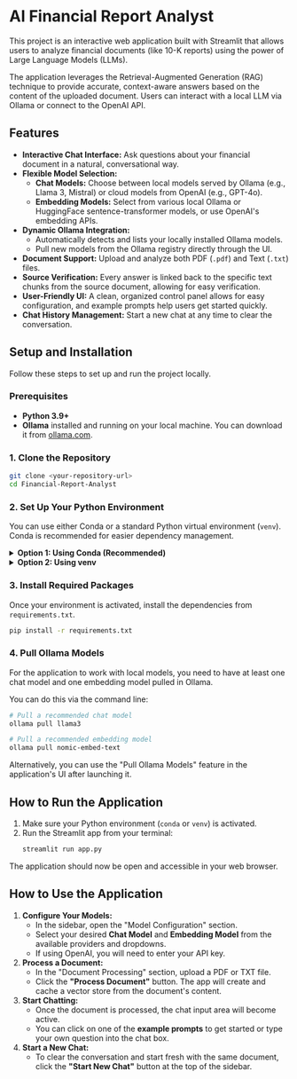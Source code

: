 # AI Financial Report Analyst

This project is an interactive web application built with Streamlit that allows users to analyze financial documents (like 10-K reports) using the power of Large Language Models (LLMs).

The application leverages the Retrieval-Augmented Generation (RAG) technique to provide accurate, context-aware answers based on the content of the uploaded document. Users can interact with a local LLM via Ollama or connect to the OpenAI API.

## Features

- **Interactive Chat Interface:** Ask questions about your financial document in a natural, conversational way.
- **Flexible Model Selection:**
    - **Chat Models:** Choose between local models served by Ollama (e.g., Llama 3, Mistral) or cloud models from OpenAI (e.g., GPT-4o).
    - **Embedding Models:** Select from various local Ollama or HuggingFace sentence-transformer models, or use OpenAI's embedding APIs.
- **Dynamic Ollama Integration:**
    - Automatically detects and lists your locally installed Ollama models.
    - Pull new models from the Ollama registry directly through the UI.
- **Document Support:** Upload and analyze both PDF (`.pdf`) and Text (`.txt`) files.
- **Source Verification:** Every answer is linked back to the specific text chunks from the source document, allowing for easy verification.
- **User-Friendly UI:** A clean, organized control panel allows for easy configuration, and example prompts help users get started quickly.
- **Chat History Management:** Start a new chat at any time to clear the conversation.

## Setup and Installation

Follow these steps to set up and run the project locally.

### Prerequisites

- **Python 3.9+**
- **Ollama** installed and running on your local machine. You can download it from [ollama.com](https://ollama.com/).

### 1. Clone the Repository

```bash
git clone <your-repository-url>
cd Financial-Report-Analyst
```

### 2. Set Up Your Python Environment

You can use either Conda or a standard Python virtual environment (`venv`). Conda is recommended for easier dependency management.

<details>
<summary><strong>Option 1: Using Conda (Recommended)</strong></summary>

```bash
# Create a new Conda environment
conda create --name financial-analyst python=3.11

# Activate the environment
conda activate financial-analyst
```
</details>

<details>
<summary><strong>Option 2: Using venv</strong></summary>

```bash
# Create a new virtual environment
python -m venv venv

# Activate the environment
# On Windows:
# .\venv\Scripts\activate
# On macOS/Linux:
# source venv/bin/activate
```
</details>

### 3. Install Required Packages

Once your environment is activated, install the dependencies from `requirements.txt`.

```bash
pip install -r requirements.txt
```

### 4. Pull Ollama Models

For the application to work with local models, you need to have at least one chat model and one embedding model pulled in Ollama.

You can do this via the command line:

```bash
# Pull a recommended chat model
ollama pull llama3

# Pull a recommended embedding model
ollama pull nomic-embed-text
```

Alternatively, you can use the "Pull Ollama Models" feature in the application's UI after launching it.

## How to Run the Application

1.  Make sure your Python environment (`conda` or `venv`) is activated.
2.  Run the Streamlit app from your terminal:
    ```bash
    streamlit run app.py
    ```
The application should now be open and accessible in your web browser.

## How to Use the Application

1.  **Configure Your Models:**
    - In the sidebar, open the "Model Configuration" section.
    - Select your desired **Chat Model** and **Embedding Model** from the available providers and dropdowns.
    - If using OpenAI, you will need to enter your API key.
2.  **Process a Document:**
    - In the "Document Processing" section, upload a PDF or TXT file.
    - Click the **"Process Document"** button. The app will create and cache a vector store from the document's content.
3.  **Start Chatting:**
    - Once the document is processed, the chat input area will become active.
    - You can click on one of the **example prompts** to get started or type your own question into the chat box.
4.  **Start a New Chat:**
    - To clear the conversation and start fresh with the same document, click the **"Start New Chat"** button at the top of the sidebar.